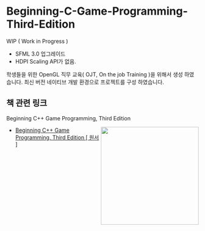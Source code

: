 # Beginning-C-Game-Programming-Third-Edition

WIP ( Work in Progress )  
- SFML 3.0 업그레이드  
- HDPI Scaling API가 없음.  

학생들을 위한 OpenGL 직무 교육( OJT, On the job Training )을 위해서 생성 하였습니다.
최신 버전 네이티브 개발 환경으로 프로젝트를 구성 하였습니다.


## 책 관련 링크

Beginning C++ Game Programming, Third Edition

<img src="https://content.packt.com/_/image/original/B22021/cover_image.jpg" alt="" height="256px" align="right">

- [Beginning C++ Game Programming, Third Edition [ 원서 ]](https://www.packtpub.com/en-tw/product/beginning-c-game-programming-9781835088258)  